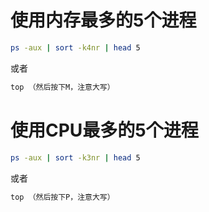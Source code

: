 # 使用内存最多的5个进程

```bash
ps -aux | sort -k4nr | head 5
```

或者

```bash
top （然后按下M，注意大写）
```

# 使用CPU最多的5个进程

```bash
ps -aux | sort -k3nr | head 5
```

或者

```bash
top （然后按下P，注意大写）
```